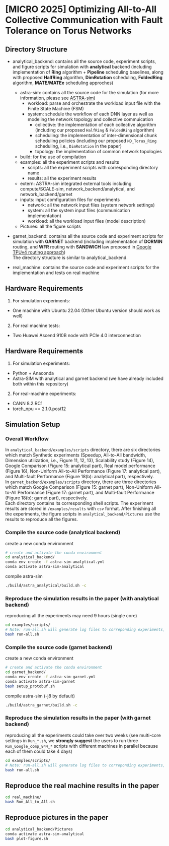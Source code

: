 # [MICRO 2025] Optimizing All-to-All Collective Communication with Fault Tolerance on Torus Networks

## Directory Structure
- analytical_backend: contains all the source code, experiment scripts, and figure scripts for simulation with **analytical** backend (including implementation of **Ring** algorithm + **Pipeline** scheduling baselines, along with proposed **HalfRing** algorithm, **DimRotation** scheduling, **FoldedRing** algorithm, **MATE/MATEe** scheduling approches)
  - astra-sim: contains all the source code for the simulation (for more information, please see [ASTRA-sim](https://github.com/astra-sim/astra-sim/tree/ASTRA-sim-1.0))
    - workload: parse and orchestrate the workload input file with the Finite State Machine (FSM)
    - system: schedule the workflow of each DNN layer as well as modeling the network topology and collective commuication
      - collective: the implementation of each collective algorithm (including our proposed `HalfRing` & `FoldedRing` algorithm)
      - scheduling: the implementation of inter-dimensional chunk scheduling policies (including our proposed `ND_Torus_Ring` scheduling, i.e., `DimRotation` in the paper)
      - topology: the implementation of common network topologies 
  - build: for the use of compilation
  - examples: all the experiment scripts and results
    - scripts: all the experiment scripts with corresponding directory name
    - results: all the experiment results
  - extern: ASTRA-sim integrated external tools including compute/SCALE-sim, network_backend/analytical, and network_backend/garnet
  - inputs: input comfiguration files for experiments
    - network: all the network input files (system network settings)
    - system: all the system input files (communication implementation)
    - workload: all the workload input files (model description)
  - Pictures: all the figure scripts

- garnet_backend: contains all the source code and experiment scripts for simulation with **GARNET** backend (including implementation of **DORMIN** routing, and **WFR** routing with **SANDWICH** law proposed in [Google TPUv4 routing approach](https://www.usenix.org/conference/nsdi24/presentation/zu))<br>
The directory structure is similar to analytical_backend.

- real_machine: contains the source code and experiment scripts for the implementation and tests on  real machine

## Hardware Requirements
1. For simulation experiments: 
- One machine with Ubuntu 22.04 (Other Ubuntu version should work as well)
2. For real machine tests: 
- Two Huawei Ascend 910B node with PCIe 4.0 interconnection 

## Hardware Requirements
1. For simulation experiments:
- Python + Anaconda
- Astra-SIM with analytical and garnet backend (we have already included both within this repository)
2. For real-machine experiments:
- CANN 8.2.RC1
- torch_npu == 2.1.0.post12

## Simulation Setup

### Overall Workflow
In `analytical_backend/examples/scripts` directory, there are six directories which match Synthetic experiments (Speedup, All-to-All bandwidth, Dimension utilization, i.e., Figure 11, 12, 13), Scalability study (Figure 14), Google Comparison (Figure 15: analytical part), Real model performance (Figure 16), Non-Uniform All-to-All Performance (Figure 17: analytical part), and Multi-fault Performance (Figure 18(b): analytical part), respectively. <br>
In `garnet_backend/examples/scripts` directory, there are three directories which match Google Comparison (Figure 15: garnet part), Non-Uniform All-to-All Performance (Figure 17: garnet part), and Multi-fault Performance (Figure 18(b): garnet part), respectively.<br>
Each directory contains its corresponding shell scripts. The experiment results are stored in `/examples/results` with `csv` format.  After finishing all the experiments, the figure scripts in `analytical_backend/Pictures` use the results to reproduce all the figures.

### Compile the source code (analytical backend)
create a new conda environment
```bash
# create and activate the conda environment
cd analytical_backend/
conda env create -f astra-sim-analytical.yml
conda activate astra-sim-analytical
```
compile astra-sim
```bash
./build/astra_analytical/build.sh -c 
```
### Reproduce the simulation results in the paper (with analytical backend)
reproducing all the experiments may need 9 hours (single core)
```bash
cd examples/scripts/
# Note: run-all.sh will generate log files to correponding experiments, which can be deleted (e.g., Synthetic.log)
bash run-all.sh
```

### Compile the source code (garnet backend)
create a new conda environment
```bash
# create and activate the conda environment
cd garnet_backend/
conda env create -f astra-sim-garnet.yml
conda activate astra-sim-garnet
bash setup_protobuf.sh
```
compile astra-sim (-j8 by default)
```bash
./build/astra_garnet/build.sh -c 
```
### Reproduce the simulation results in the paper (with garnet backend)
reproducing all the experiments could take over two weeks (see multi-core settings in `Run_*.sh`, we **strongly suggest** the users to run three `Run_Google_comp_844_*` scripts with different machines in parallel because each of them could take 4 days)
```bash
cd examples/scripts/
# Note: run-all.sh will generate log files to correponding experiments, which can be deleted (e.g., Google_comp_444.log)
bash run-all.sh
```

## Reproduce the real machine results in the paper
```bash
cd real_machine/
bash Run_All_to_All.sh
```

## Reproduce pictures in the paper
```bash
cd analytical_backend/Pictures
conda activate astra-sim-analytical
bash plot-figure.sh
```